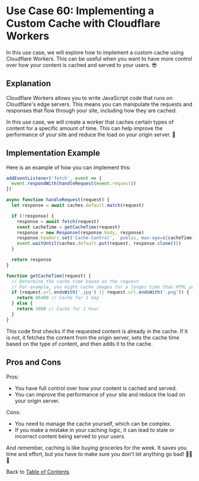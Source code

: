 # Use Case 60: Implementing a Custom Cache with Cloudflare Workers

In this use case, we will explore how to implement a custom cache using Cloudflare Workers. This can be useful when you want to have more control over how your content is cached and served to your users. 😎

## Explanation

Cloudflare Workers allows you to write JavaScript code that runs on Cloudflare's edge servers. This means you can manipulate the requests and responses that flow through your site, including how they are cached.

In this use case, we will create a worker that caches certain types of content for a specific amount of time. This can help improve the performance of your site and reduce the load on your origin server. 🚀

## Implementation Example

Here is an example of how you can implement this:

```javascript
addEventListener('fetch', event => {
  event.respondWith(handleRequest(event.request))
})

async function handleRequest(request) {
  let response = await caches.default.match(request)

  if (!response) {
    response = await fetch(request)
    const cacheTime = getCacheTime(request)
    response = new Response(response.body, response)
    response.headers.set('Cache-Control', `public, max-age=${cacheTime}`)
    event.waitUntil(caches.default.put(request, response.clone()))
  }

  return response
}

function getCacheTime(request) {
  // Determine the cache time based on the request
  // For example, you might cache images for a longer time than HTML pages
  if (request.url.endsWith('.jpg') || request.url.endsWith('.png')) {
    return 86400 // Cache for 1 day
  } else {
    return 3600 // Cache for 1 hour
  }
}
```

This code first checks if the requested content is already in the cache. If it is not, it fetches the content from the origin server, sets the cache time based on the type of content, and then adds it to the cache.

## Pros and Cons

Pros:
- You have full control over how your content is cached and served.
- You can improve the performance of your site and reduce the load on your origin server.

Cons:
- You need to manage the cache yourself, which can be complex.
- If you make a mistake in your caching logic, it can lead to stale or incorrect content being served to your users.

And remember, caching is like buying groceries for the week. It saves you time and effort, but you have to make sure you don't let anything go bad! 🥦🍅🍞

Back to [Table of Contents](../table_of_contents.md)